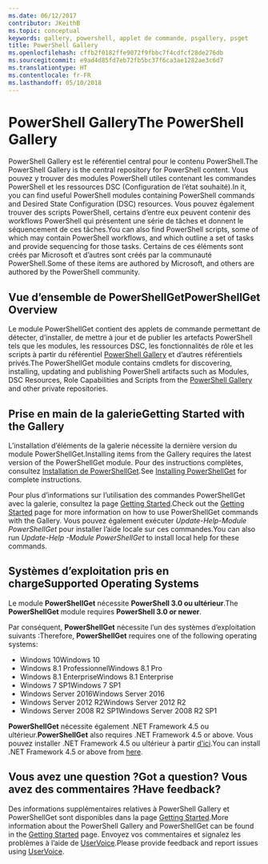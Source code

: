 ```yaml
---
ms.date: 06/12/2017
contributor: JKeithB
ms.topic: conceptual
keywords: gallery, powershell, applet de commande, psgallery, psget
title: PowerShell Gallery
ms.openlocfilehash: cffb2f0182ffe9072f9fbbc7f4cdfcf28de276db
ms.sourcegitcommit: e9ad4d85fd7eb72fb5bc37f6ca3ae1282ae3c6d7
ms.translationtype: HT
ms.contentlocale: fr-FR
ms.lasthandoff: 05/10/2018
---
```

# <a name="the-powershell-gallery"></a><span data-ttu-id="d4b2c-103">PowerShell Gallery</span><span class="sxs-lookup"><span data-stu-id="d4b2c-103">The PowerShell Gallery</span></span>

<span data-ttu-id="d4b2c-104">PowerShell Gallery est le référentiel central pour le contenu PowerShell.</span><span class="sxs-lookup"><span data-stu-id="d4b2c-104">The PowerShell Gallery is the central repository for PowerShell content.</span></span> <span data-ttu-id="d4b2c-105">Vous pouvez y trouver des modules PowerShell utiles contenant les commandes PowerShell et les ressources DSC (Configuration de l’état souhaité).</span><span class="sxs-lookup"><span data-stu-id="d4b2c-105">In it, you can find useful PowerShell modules containing PowerShell commands and Desired State Configuration (DSC) resources.</span></span>
<span data-ttu-id="d4b2c-106">Vous pouvez également trouver des scripts PowerShell, certains d’entre eux peuvent contenir des workflows PowerShell qui présentent une série de tâches et donnent le séquencement de ces tâches.</span><span class="sxs-lookup"><span data-stu-id="d4b2c-106">You can also find PowerShell scripts, some of which may contain PowerShell workflows, and which outline a set of tasks and provide sequencing for those tasks.</span></span> <span data-ttu-id="d4b2c-107">Certains de ces éléments sont créés par Microsoft et d’autres sont créés par la communauté PowerShell.</span><span class="sxs-lookup"><span data-stu-id="d4b2c-107">Some of these items are authored by Microsoft, and others are authored by the PowerShell community.</span></span>

## <a name="powershellget-overview"></a><span data-ttu-id="d4b2c-108">Vue d’ensemble de PowerShellGet</span><span class="sxs-lookup"><span data-stu-id="d4b2c-108">PowerShellGet Overview</span></span>

<span data-ttu-id="d4b2c-109">Le module PowerShellGet contient des applets de commande permettant de détecter, d’installer, de mettre à jour et de publier les artefacts PowerShell tels que les modules, les ressources DSC, les fonctionnalités de rôle et les scripts à partir du référentiel [PowerShell Gallery](https://www.PowerShellGallery.com) et d’autres référentiels privés.</span><span class="sxs-lookup"><span data-stu-id="d4b2c-109">The PowerShellGet module contains cmdlets for discovering, installing, updating and publishing PowerShell artifacts such as Modules, DSC Resources, Role Capabilities and Scripts from the [PowerShell Gallery](https://www.PowerShellGallery.com) and other private repositories.</span></span>

## <a name="getting-started-with-the-gallery"></a><span data-ttu-id="d4b2c-110">Prise en main de la galerie</span><span class="sxs-lookup"><span data-stu-id="d4b2c-110">Getting Started with the Gallery</span></span>

<span data-ttu-id="d4b2c-111">L’installation d’éléments de la galerie nécessite la dernière version du module PowerShellGet.</span><span class="sxs-lookup"><span data-stu-id="d4b2c-111">Installing items from the Gallery requires the latest version of the PowerShellGet module.</span></span>
<span data-ttu-id="d4b2c-112">Pour des instructions complètes, consultez [Installation de PowerShellGet](installing-psget.md).</span><span class="sxs-lookup"><span data-stu-id="d4b2c-112">See [Installing PowerShellGet](installing-psget.md) for complete instructions.</span></span>

<span data-ttu-id="d4b2c-113">Pour plus d’informations sur l’utilisation des commandes PowerShellGet avec la galerie, consultez la page [Getting Started](getting-started.md).</span><span class="sxs-lookup"><span data-stu-id="d4b2c-113">Check out the [Getting Started](getting-started.md) page for more information on how to use PowerShellGet commands with the Gallery.</span></span> <span data-ttu-id="d4b2c-114">Vous pouvez également exécuter *Update-Help-Module PowerShellGet* pour installer l’aide locale sur ces commandes.</span><span class="sxs-lookup"><span data-stu-id="d4b2c-114">You can also run *Update-Help -Module PowerShellGet* to install local help for these commands.</span></span>

## <a name="supported-operating-systems"></a><span data-ttu-id="d4b2c-115">Systèmes d’exploitation pris en charge</span><span class="sxs-lookup"><span data-stu-id="d4b2c-115">Supported Operating Systems</span></span>

<span data-ttu-id="d4b2c-116">Le module **PowerShellGet** nécessite **PowerShell 3.0 ou ultérieur**.</span><span class="sxs-lookup"><span data-stu-id="d4b2c-116">The **PowerShellGet** module requires **PowerShell 3.0 or newer**.</span></span>

<span data-ttu-id="d4b2c-117">Par conséquent, **PowerShellGet** nécessite l’un des systèmes d’exploitation suivants :</span><span class="sxs-lookup"><span data-stu-id="d4b2c-117">Therefore, **PowerShellGet** requires one of the following operating systems:</span></span>

- <span data-ttu-id="d4b2c-118">Windows 10</span><span class="sxs-lookup"><span data-stu-id="d4b2c-118">Windows 10</span></span>
- <span data-ttu-id="d4b2c-119">Windows 8.1 Professionnel</span><span class="sxs-lookup"><span data-stu-id="d4b2c-119">Windows 8.1 Pro</span></span>
- <span data-ttu-id="d4b2c-120">Windows 8.1 Enterprise</span><span class="sxs-lookup"><span data-stu-id="d4b2c-120">Windows 8.1 Enterprise</span></span>
- <span data-ttu-id="d4b2c-121">Windows 7 SP1</span><span class="sxs-lookup"><span data-stu-id="d4b2c-121">Windows 7 SP1</span></span>
- <span data-ttu-id="d4b2c-122">Windows Server 2016</span><span class="sxs-lookup"><span data-stu-id="d4b2c-122">Windows Server 2016</span></span>
- <span data-ttu-id="d4b2c-123">Windows Server 2012 R2</span><span class="sxs-lookup"><span data-stu-id="d4b2c-123">Windows Server 2012 R2</span></span>
- <span data-ttu-id="d4b2c-124">Windows Server 2008 R2 SP1</span><span class="sxs-lookup"><span data-stu-id="d4b2c-124">Windows Server 2008 R2 SP1</span></span>

<span data-ttu-id="d4b2c-125">**PowerShellGet** nécessite également .NET Framework 4.5 ou ultérieur.</span><span class="sxs-lookup"><span data-stu-id="d4b2c-125">**PowerShellGet** also requires .NET Framework 4.5 or above.</span></span> <span data-ttu-id="d4b2c-126">Vous pouvez installer .NET Framework 4.5 ou ultérieur à partir [d’ici](https://msdn.microsoft.com/library/5a4x27ek.aspx).</span><span class="sxs-lookup"><span data-stu-id="d4b2c-126">You can install .NET Framework 4.5 or above from [here](https://msdn.microsoft.com/library/5a4x27ek.aspx).</span></span>

## <a name="got-a-question-have-feedback"></a><span data-ttu-id="d4b2c-127">Vous avez une question ?</span><span class="sxs-lookup"><span data-stu-id="d4b2c-127">Got a question?</span></span> <span data-ttu-id="d4b2c-128">Vous avez des commentaires ?</span><span class="sxs-lookup"><span data-stu-id="d4b2c-128">Have feedback?</span></span>

<span data-ttu-id="d4b2c-129">Des informations supplémentaires relatives à PowerShell Gallery et PowerShellGet sont disponibles dans la page [Getting Started](getting-started.md).</span><span class="sxs-lookup"><span data-stu-id="d4b2c-129">More information about the PowerShell Gallery and PowerShellGet can be found in the [Getting Started](getting-started.md) page.</span></span> <span data-ttu-id="d4b2c-130">Envoyez vos commentaires et signalez les problèmes à l’aide de [UserVoice](http://windowsserver.uservoice.com/forums/301869-powershell).</span><span class="sxs-lookup"><span data-stu-id="d4b2c-130">Please provide feedback and report issues using [UserVoice](http://windowsserver.uservoice.com/forums/301869-powershell).</span></span>